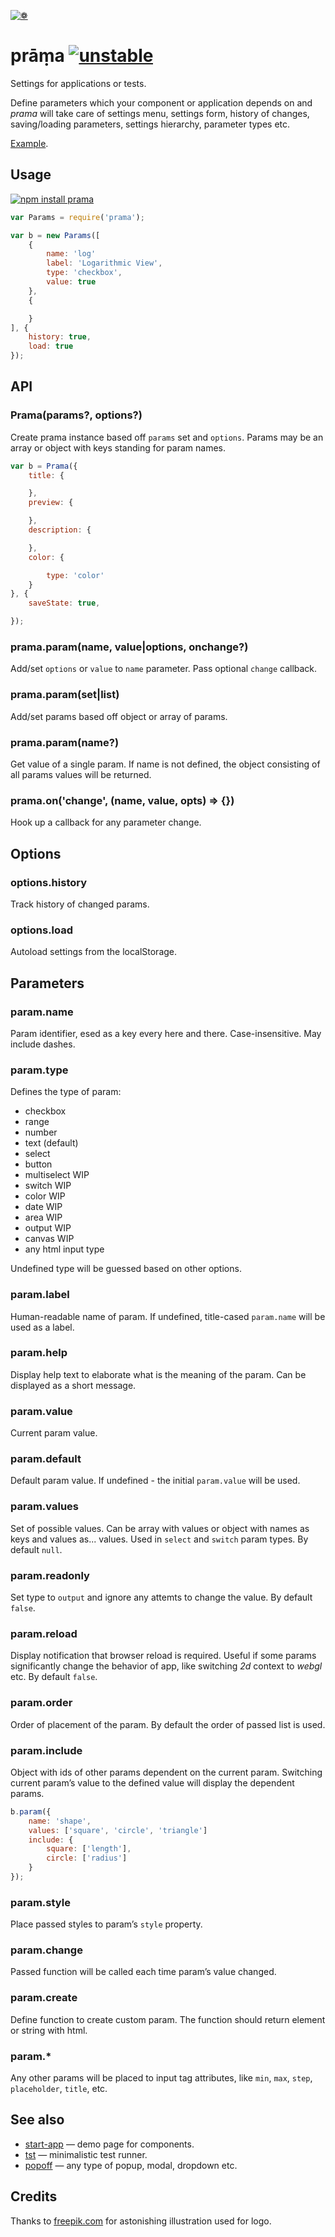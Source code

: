 [![❁](https://dfcreative.github.io/prama/logo.png "❁")](https://dfcreative.github.io/prama)

# prāṃa [![unstable](http://badges.github.io/stability-badges/dist/unstable.svg)](http://github.com/badges/stability-badges)

Settings for applications or tests.

Define parameters which your component or application depends on and _prama_ will take care of settings menu, settings form, history of changes, saving/loading parameters, settings hierarchy, parameter types etc.

[Example](https://dfcreative.github.io/prama).

## Usage

[![npm install prama](https://nodei.co/npm/prama.png?mini=true)](https://npmjs.org/package/prama/)

```js
var Params = require('prama');

var b = new Params([
	{
		name: 'log'
		label: 'Logarithmic View',
		type: 'checkbox',
		value: true
	},
	{

	}
], {
	history: true,
	load: true
});
```

## API

### Prama(params?, options?)

Create prama instance based off `params` set and `options`.
Params may be an array or object with keys standing for param names.

```js
var b = Prama({
	title: {

	},
	preview: {

	},
	description: {

	},
	color: {

		type: 'color'
	}
}, {
	saveState: true,

});
```

### prama.param(name, value|options, onchange?)

Add/set `options` or `value` to `name` parameter. Pass optional `change` callback.

### prama.param(set|list)

Add/set params based off object or array of params.

### prama.param(name?)

Get value of a single param. If name is not defined, the object consisting of all params values will be returned.

### prama.on('change', (name, value, opts) => {})

Hook up a callback for any parameter change.


## Options

### options.history

Track history of changed params.

### options.load

Autoload settings from the localStorage.


## Parameters

### param.name

Param identifier, esed as a key every here and there. Case-insensitive. May include dashes.

### param.type

Defines the type of param:

* checkbox
* range
* number
* text (default)
* select
* button
* multiselect WIP
* switch WIP
* color WIP
* date WIP
* area WIP
* output WIP
* canvas WIP
* any html input type

Undefined type will be guessed based on other options.

### param.label

Human-readable name of param. If undefined, title-cased `param.name` will be used as a label.

### param.help

Display help text to elaborate what is the meaning of the param. Can be displayed as a short message.

### param.value

Current param value.

### param.default

Default param value. If undefined - the initial `param.value` will be used.

### param.values

Set of possible values. Can be array with values or object with names as keys and values as... values. Used in `select` and `switch` param types. By default `null`.

### param.readonly

Set type to `output` and ignore any attemts to change the value. By default `false`.

### param.reload

Display notification that browser reload is required. Useful if some params significantly change the behavior of app, like switching _2d_ context to _webgl_ etc. By default `false`.

### param.order

Order of placement of the param. By default the order of passed list is used.

### param.include

Object with ids of other params dependent on the current param. Switching current param’s value to the defined value will display the dependent params.

```js
b.param({
	name: 'shape',
	values: ['square', 'circle', 'triangle']
	include: {
		square: ['length'],
		circle: ['radius']
	}
});
```

### param.style

Place passed styles to param’s `style` property.

### param.change

Passed function will be called each time param’s value changed.

### param.create

Define function to create custom param. The function should return element or string with html.

### param.*

Any other params will be placed to input tag attributes, like `min`, `max`, `step`, `placeholder`, `title`, etc.



## See also

* [start-app](https://github.com/dfcreative/start-app) — demo page for components.
* [tst](https://github.com/dfcreative/tst) — minimalistic test runner.
* [popoff](https://github.com/dfcreative/popoff) — any type of popup, modal, dropdown etc.

## Credits

Thanks to [freepik.com](http://www.freepik.com/free-photos-vectors/flower) for astonishing illustration used for logo.